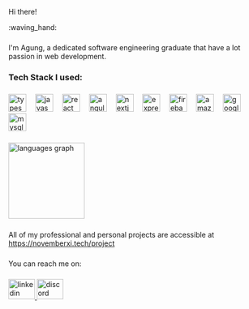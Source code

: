 <p align="left">Hi there!</p> :waving_hand:

###

<p align="left">I'm Agung, a dedicated software engineering graduate that have a lot passion in web development. </p>

###

<h3 align="left">Tech Stack I used:</h3>

###

<div align="left">
  <img src="https://cdn.jsdelivr.net/gh/devicons/devicon/icons/typescript/typescript-original.svg" height="35" alt="typescript logo"  />
  <img width="10" />
  <img src="https://cdn.jsdelivr.net/gh/devicons/devicon/icons/javascript/javascript-original.svg" height="35" alt="javascript logo"  />
  <img width="10" />
  <img src="https://cdn.jsdelivr.net/gh/devicons/devicon/icons/react/react-original.svg" height="35" alt="react logo"  />
  <img width="10" />
  <img src="https://cdn.jsdelivr.net/gh/devicons/devicon/icons/angularjs/angularjs-original.svg" height="35" alt="angularjs logo"  />
  <img width="10" />
  <img src="https://cdn.jsdelivr.net/gh/devicons/devicon/icons/nextjs/nextjs-original.svg" height="35" alt="nextjs logo"  />
  <img width="10" />
  <img src="https://skillicons.dev/icons?i=express" height="35" alt="express logo"  />
  <img width="10" />
  <img src="https://cdn.jsdelivr.net/gh/devicons/devicon/icons/firebase/firebase-plain.svg" height="35" alt="firebase logo"  />
  <img width="10" />
  <img src="https://skillicons.dev/icons?i=aws" height="35" alt="amazonwebservices logo"  />
  <img width="10" />
  <img src="https://skillicons.dev/icons?i=gcp" height="35" alt="googlecloud logo"  />
  <img width="10" />
  <img src="https://cdn.jsdelivr.net/gh/devicons/devicon/icons/mysql/mysql-original.svg" height="35" alt="mysql logo"  />
</div>

###

<div align="left">
  <img src="https://github-readme-stats.vercel.app/api/top-langs?username=scorxi&locale=en&hide_title=false&layout=compact&card_width=320&langs_count=5&theme=dracula&hide_border=false&order=2" height="150" alt="languages graph"  />
</div>

###

<p align="left">All of my professional and personal projects are accessible at <a href="https://novemberxi.tech/project">https://novemberxi.tech/project</a></p>

###

<p align="left">You can reach me on:</p>

###

<div align="left">
  <a href="https://www.linkedin.com/in/agungdarmawan11/" target="_blank">
    <img src="https://raw.githubusercontent.com/maurodesouza/profile-readme-generator/master/src/assets/icons/social/linkedin/default.svg" width="52" height="40" alt="linkedin logo"  />
  </a>
  <a href="https://discordapp.com/users/kympoleia" target="_blank">
    <img src="https://raw.githubusercontent.com/maurodesouza/profile-readme-generator/master/src/assets/icons/social/discord/default.svg" width="52" height="40" alt="discord logo"  />
  </a>
</div>

###
